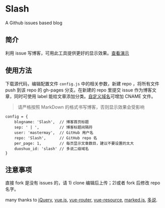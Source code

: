 # Slash
A Github issues based blog

## 简介
利用 issue 写博客，可用此工具提供更好的显示效果。[查看演示](http://mastermay.github.io/Slash/)

## 使用方法
下载源代码，编辑配置文件 `config.js` 中的相关参数，新建 repo ，将所有文件 push 到该 repo 的 gh-pages 分支。在新建的 repo 里提交 issue 作为博客文章，同时可使用 label 能给文章添加分类。[自定义域名](https://help.github.com/articles/using-a-custom-domain-with-github-pages/)可增加 CNAME 文件。

> 请严格按照 MarkDown 的格式书写博客，否则显示效果会受影响

```
config = {
    blogname: 'Slash',  // 博客首页标题
    sep: ' | ',         // 博客标题间隔符
    user: 'mastermay',  // GitHub 用户名
    repo: 'Slash',      // GitHub repo 名
    per_page: 1,        // 每页显示文章数目，建议不要设置的太大
	duoshuo_id: 'slash' // 多说二级域名
}
```

## 注意事项

直接 fork 是没有 issues 的，请 1) clone 编辑后上传；2)或者 fork 后修改 repo 名字。


many thanks to [jQuery](http://jquery.com), [vue.js](https://github.com/vuejs/vue), [vue-router](https://github.com/vuejs/vue-router), [vue-resource](https://github.com/vuejs/vue-resource), [marked.js](https://github.com/chjj/marked), [多说](http://duoshuo.com).
